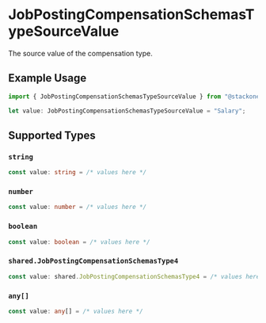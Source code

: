 # JobPostingCompensationSchemasTypeSourceValue

The source value of the compensation type.

## Example Usage

```typescript
import { JobPostingCompensationSchemasTypeSourceValue } from "@stackone/stackone-client-ts/sdk/models/shared";

let value: JobPostingCompensationSchemasTypeSourceValue = "Salary";
```

## Supported Types

### `string`

```typescript
const value: string = /* values here */
```

### `number`

```typescript
const value: number = /* values here */
```

### `boolean`

```typescript
const value: boolean = /* values here */
```

### `shared.JobPostingCompensationSchemasType4`

```typescript
const value: shared.JobPostingCompensationSchemasType4 = /* values here */
```

### `any[]`

```typescript
const value: any[] = /* values here */
```

